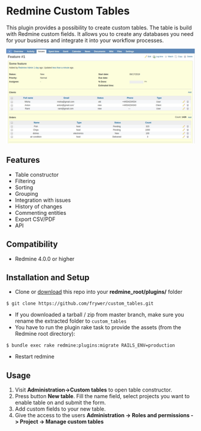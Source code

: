 Redmine Custom Tables
==================

This plugin provides a possibility to create custom tables. The table is build with Redmine custom fields. It allows you to create any databases you need for your business and integrate it into your workflow processes.

<img src="custom_tables.jpg" width="600"/>

Features
-------------
* Table constructor
* Filtering 
* Sorting 
* Grouping
* Integration with issues
* History of changes
* Commenting entities
* Export CSV/PDF
* API

Compatibility
-------------
* Redmine 4.0.0 or higher

Installation and Setup
----------------------

* Clone or [download](https://github.com/frywer/custom_tables/archive/master.zip) this repo into your **redmine_root/plugins/** folder

```
$ git clone https://github.com/frywer/custom_tables.git
```
* If you downloaded a tarball / zip from master branch, make sure you rename the extracted folder to `custom_tables`
* You have to run the plugin rake task to provide the assets (from the Redmine root directory):
```
$ bundle exec rake redmine:plugins:migrate RAILS_ENV=production
```
* Restart redmine

Usage
----------------------
1) Visit **Administration->Custom tables** to open table constructor. 
2) Press button **New table**. Fill the name field, select projects you want to enable table on and submit the form.
3) Add custom fields to your new table.
4) Give the access to the users **Administration -> Roles and permissions -> Project -> Manage custom tables**